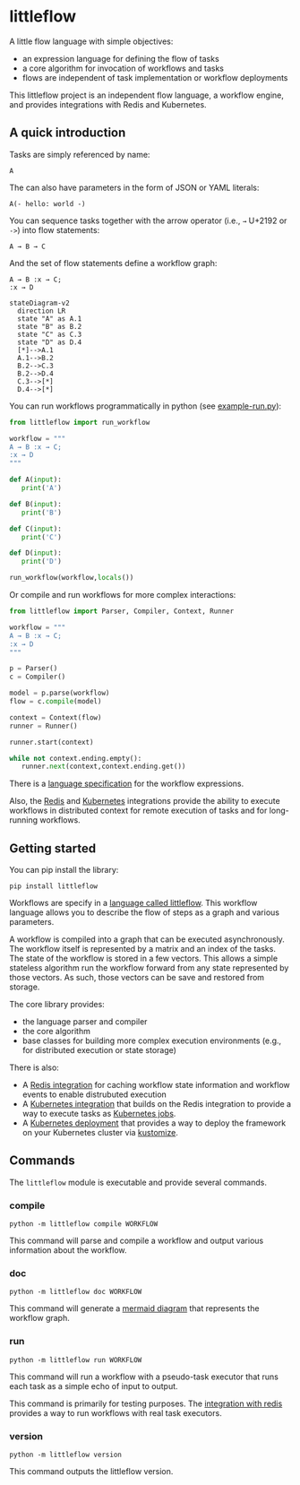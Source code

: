 # littleflow

A little flow language with simple objectives:

 * an expression language for defining the flow of tasks
 * a core algorithm for invocation of workflows and tasks
 * flows are independent of task implementation or workflow deployments

This littleflow project is an independent flow language, a workflow engine,
and provides integrations with Redis and Kubernetes.

## A quick introduction

Tasks are simply referenced by name:

```
A
```

The can also have parameters in the form of JSON or YAML literals:

```
A(- hello: world -)
```

You can sequence tasks together with the arrow operator (i.e., `→` U+2192 or `->`) into flow statements:

```
A → B → C
```

And the set of flow statements define a workflow graph:

```
A → B :x → C;
:x → D
```

```mermaid
stateDiagram-v2
  direction LR
  state "A" as A.1
  state "B" as B.2
  state "C" as C.3
  state "D" as D.4
  [*]-->A.1
  A.1-->B.2
  B.2-->C.3
  B.2-->D.4
  C.3-->[*]
  D.4-->[*]
```

You can run workflows programmatically in python (see [example-run.py](example-run.py)):

```python
from littleflow import run_workflow

workflow = """
A → B :x → C;
:x → D
"""

def A(input):
   print('A')

def B(input):
   print('B')

def C(input):
   print('C')

def D(input):
   print('D')

run_workflow(workflow,locals())
```

Or compile and run workflows for more complex interactions:

```python
from littleflow import Parser, Compiler, Context, Runner

workflow = """
A → B :x → C;
:x → D
"""

p = Parser()
c = Compiler()

model = p.parse(workflow)
flow = c.compile(model)

context = Context(flow)
runner = Runner()

runner.start(context)

while not context.ending.empty():
   runner.next(context,context.ending.get())
```

There is a [language specification](littleflow.md) for the workflow expressions.

Also, the [Redis](integrations/redis) and [Kubernetes](integrations/k8s) integrations
provide the ability to execute workflows in distributed context for remote
execution of tasks and for long-running workflows.

## Getting started

You can pip install the library:

```
pip install littleflow
```

Workflows are specify in a [language called littleflow](littleflow.md). This
workflow language allows you to describe the flow of steps as a graph and
various parameters.

A workflow is compiled into a graph that can be executed asynchronously. The
workflow itself is represented by a matrix and an index of the tasks. The
state of the workflow is stored in a few vectors. This allows a simple
stateless algorithm run the workflow forward from any state represented by
those vectors. As such, those vectors can be save and restored from
storage.

The core library provides:

 * the language parser and compiler
 * the core algorithm
 * base classes for building more complex execution environments (e.g., for distributed execution or state storage)

There is also:

 * A [Redis integration](integrations/redis) for caching workflow state information and
   workflow events to enable distrubuted execution
 * A [Kubernetes integration](integrations/k8s) that builds on the Redis integration to
   provide a way to execute tasks as [Kubernetes jobs](https://kubernetes.io/docs/concepts/workloads/controllers/job/).
 * A [Kubernetes deployment](deployment) that provides a way to deploy the framework on your Kubernetes cluster via [kustomize](https://kubernetes.io/docs/tasks/manage-kubernetes-objects/kustomization/).


## Commands

The `littleflow` module is executable and provide several commands.

### compile

```
python -m littleflow compile WORKFLOW
```

This command will parse and compile a workflow and output various information
about the workflow.

### doc

```
python -m littleflow doc WORKFLOW
```

This command will generate a [mermaid diagram](https://mermaid-js.github.io/mermaid/#/) that represents the workflow graph.

### run

```
python -m littleflow run WORKFLOW
```

This command will run a workflow with a pseudo-task executor that runs each
task as a simple echo of input to output.

This command is primarily for testing purposes. The [integration with redis](integrations/redis) provides a way to run workflows with real task executors.

### version

```
python -m littleflow version
```

This command outputs the littleflow version.
